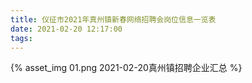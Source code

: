 ```yaml
---
title: 仪征市2021年真州镇新春网络招聘会岗位信息一览表
date: 2021-02-20 12:17:00
tags:
---
```

<div style="width: 1200px; height: auto;">
    {% asset_img 01.png 2021-02-20真州镇招聘企业汇总 %}
</div>







